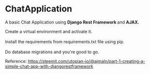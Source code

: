 # ChatApplication
A basic Chat Application using <b> Django Rest Framework </b> and <b> AJAX. </b>

Create a virtual environment and activate it. <br />
 <br />
Install the requirements from requirements.txt file using pip.  <br />
 <br />
Do database migrations and you're good to go.

Reference: https://steemit.com/utopian-io/@ajmaln/part-1-creating-a-simple-chat-app-with-djangorestframework
